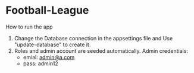 # Football-League
How to run the app
01. Change the Database connection in the appsettings file and Use "update-database" to create it.
02. Roles and admin account are seeded automatically. Admin credentials:
    - emial: admin@a.com
    - pass: admin12
